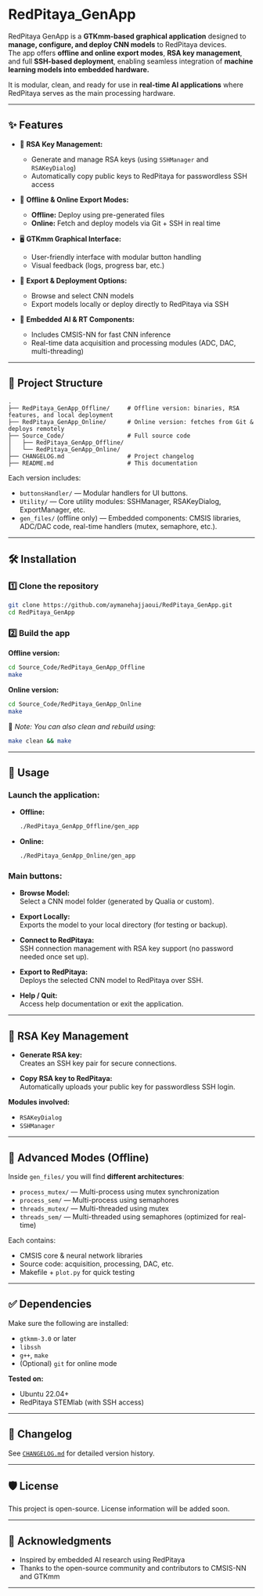 # RedPitaya_GenApp

RedPitaya GenApp is a **GTKmm-based graphical application** designed to **manage, configure, and deploy CNN models** to RedPitaya devices.  
The app offers **offline and online export modes**, **RSA key management**, and full **SSH-based deployment**, enabling seamless integration of **machine learning models into embedded hardware.**

It is modular, clean, and ready for use in **real-time AI applications** where RedPitaya serves as the main processing hardware.

---

## ✨ Features

- 🔐 **RSA Key Management:**
    - Generate and manage RSA keys (using `SSHManager` and `RSAKeyDialog`)
    - Automatically copy public keys to RedPitaya for passwordless SSH access

- 🔄 **Offline & Online Export Modes:**
    - **Offline:** Deploy using pre-generated files
    - **Online:** Fetch and deploy models via Git + SSH in real time

- 🖥️ **GTKmm Graphical Interface:**
    - User-friendly interface with modular button handling
    - Visual feedback (logs, progress bar, etc.)

- 🚀 **Export & Deployment Options:**
    - Browse and select CNN models
    - Export models locally or deploy directly to RedPitaya via SSH

- 🧩 **Embedded AI & RT Components:**
    - Includes CMSIS-NN for fast CNN inference
    - Real-time data acquisition and processing modules (ADC, DAC, multi-threading)

---

## 📂 Project Structure

```
.
├── RedPitaya_GenApp_Offline/     # Offline version: binaries, RSA features, and local deployment
├── RedPitaya_GenApp_Online/      # Online version: fetches from Git & deploys remotely
├── Source_Code/                  # Full source code
│   ├── RedPitaya_GenApp_Offline/
│   └── RedPitaya_GenApp_Online/
├── CHANGELOG.md                  # Project changelog
├── README.md                     # This documentation
```

Each version includes:

- `buttonsHandler/` — Modular handlers for UI buttons.
- `Utility/` — Core utility modules: SSHManager, RSAKeyDialog, ExportManager, etc.
- `gen_files/` (offline only) — Embedded components: CMSIS libraries, ADC/DAC code, real-time handlers (mutex, semaphore, etc.).

---

## 🛠 Installation

### 1️⃣ Clone the repository

```bash
git clone https://github.com/aymanehajjaoui/RedPitaya_GenApp.git
cd RedPitaya_GenApp
```

### 2️⃣ Build the app

**Offline version:**

```bash
cd Source_Code/RedPitaya_GenApp_Offline
make
```

**Online version:**

```bash
cd Source_Code/RedPitaya_GenApp_Online
make
```

🔧 *Note: You can also clean and rebuild using:*

```bash
make clean && make
```

---

## 🚦 Usage

### Launch the application:

- **Offline:**
  ```bash
  ./RedPitaya_GenApp_Offline/gen_app
  ```

- **Online:**
  ```bash
  ./RedPitaya_GenApp_Online/gen_app
  ```

### Main buttons:

- **Browse Model:**  
  Select a CNN model folder (generated by Qualia or custom).

- **Export Locally:**  
  Exports the model to your local directory (for testing or backup).

- **Connect to RedPitaya:**  
  SSH connection management with RSA key support (no password needed once set up).

- **Export to RedPitaya:**  
  Deploys the selected CNN model to RedPitaya over SSH.

- **Help / Quit:**  
  Access help documentation or exit the application.

---

## 🔑 RSA Key Management

- **Generate RSA key:**  
  Creates an SSH key pair for secure connections.

- **Copy RSA key to RedPitaya:**  
  Automatically uploads your public key for passwordless SSH login.

**Modules involved:**
- `RSAKeyDialog`
- `SSHManager`

---

## 🧱 Advanced Modes (Offline)

Inside `gen_files/` you will find **different architectures**:

- `process_mutex/` — Multi-process using mutex synchronization
- `process_sem/` — Multi-process using semaphores
- `threads_mutex/` — Multi-threaded using mutex
- `threads_sem/` — Multi-threaded using semaphores (optimized for real-time)

Each contains:
- CMSIS core & neural network libraries
- Source code: acquisition, processing, DAC, etc.
- Makefile + `plot.py` for quick testing

---

## ✅ Dependencies

Make sure the following are installed:

- `gtkmm-3.0` or later
- `libssh`
- `g++`, `make`
- (Optional) `git` for online mode

**Tested on:**
- Ubuntu 22.04+
- RedPitaya STEMlab (with SSH access)

---

## 📝 Changelog

See [`CHANGELOG.md`](CHANGELOG.md) for detailed version history.

---

## 🛡️ License

This project is open-source. License information will be added soon.

---

## 🙌 Acknowledgments

- Inspired by embedded AI research using RedPitaya
- Thanks to the open-source community and contributors to CMSIS-NN and GTKmm

---


